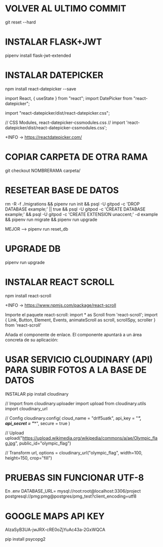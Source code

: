 # VOLVER AL ULTIMO COMMIT
git reset --hard

# INSTALAR FLASK+JWT 
pipenv install flask-jwt-extended

# INSTALAR DATEPICKER
npm install react-datepicker --save

import React, { useState } from "react";
import DatePicker from "react-datepicker";

import "react-datepicker/dist/react-datepicker.css";

// CSS Modules, react-datepicker-cssmodules.css
// import 'react-datepicker/dist/react-datepicker-cssmodules.css';

+INFO -> https://reactdatepicker.com/

<!-- const Example = () => {
  const [startDate, setStartDate] = useState(new Date());
  return (
    <DatePicker selected={startDate} onChange={(date) => setStartDate(date)} />
  );
}; -->

# COPIAR CARPETA DE OTRA RAMA
git checkout NOMBRERAMA carpeta/

# RESETEAR BASE DE DATOS
rm -R -f ./migrations &&
pipenv run init &&
psql -U gitpod -c 'DROP DATABASE example;' || true &&
psql -U gitpod -c 'CREATE DATABASE example;' &&
psql -U gitpod -c 'CREATE EXTENSION unaccent;' -d example &&
pipenv run migrate &&
pipenv run upgrade

MEJOR --> pipenv run reset_db

# UPGRADE DB
pipenv run upgrade

<!-- ********************** -->
# INSTALAR REACT SCROLL
npm install react-scroll                                <!-- npm i -S react-scroll -->

+INFO -> https://www.npmjs.com/package/react-scroll


Importe el paquete react-scroll:
import * as Scroll from 'react-scroll';
import { Link, Button, Element, Events, animateScroll as scroll, scrollSpy, scroller } from 'react-scroll'                 <!-- import { Link, animateScroll as scroll } from "react-scroll"; -->


Añada el componente de enlace. El componente <Link /> apuntará a un área concreta de su aplicación:
<Link to="section1">

# USAR SERVICIO CLOUDINARY (API) PARA SUBIR FOTOS A LA BASE DE DATOS
  INSTALAR
pip install cloudinary

// Import
from cloudinary.uploader import upload
from cloudinary.utils import cloudinary_url

// Config
cloudinary.config(
  cloud_name = "drlf5uatk",
  api_key = "***************",
  api_secret = "****************",
  secure = true
)

// Upload
upload("https://upload.wikimedia.org/wikipedia/commons/a/ae/Olympic_flag.jpg", public_id="olympic_flag")

// Transform
url, options = cloudinary_url("olympic_flag", width=100, height=150, crop="fill")

# PRUEBAS SIN FUNCIONAR UTF-8

En .env
DATABASE_URL= mysql://root:root@localhost:3306/project       
              postgresql://pmg:pmg@postgres/pmg_test?client_encoding=utf8


# GOOGLE MAPS API KEY

AIzaSyB3UA-jwJRX-cRE0oZjYuAc43a-2GxWQCA



pip install psycopg2